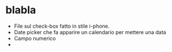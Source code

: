 # blabla

- File sul check-box fatto in stile i-phone.
- Date picker che fa apparire un calendario per mettere una data
- Campo numerico
- 